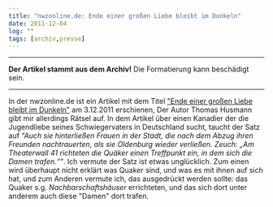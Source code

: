 ```yaml
---
title: "nwzonline.de: Ende einer großen Liebe bleibt im Dunkeln"
date: 2011-12-04
log: ""
tags: [archiv,presse]
---
```

<hr><b>Der Artikel stammt aus dem Archiv!</b> Die Formatierung kann beschädigt sein.<hr>
In der nwzonline.de ist ein Artikel mit dem Titel <a href="http://www.nwzonline.de/Region/Stadt/Oldenburg/Artikel/2751502/Ende-einer-gro%DFen-Liebe-bleibt-im-Dunkeln.html">"Ende einer großen Liebe bleibt im Dunkeln"</a> am 3.12.2011 erschienen, Der Autor Thomas Husmann gibt mir allerdings Rätsel auf. In dem Artikel über einen Kanadier der die Jugendliebe seines Schwiegervaters in Deutschland sucht, taucht der Satz auf <i>"Auch sie hinterließen Frauen in der Stadt, die nach dem Abzug ihren Freunden nachtrauerten, als sie Oldenburg wieder verließen. Zeuch: „Am Theaterwall 41 richteten die Quäker einen Treffpunkt ein, in dem sich die Damen trafen.“"</i>. Ich vermute der Satz ist etwas unglücklich. Zum einen wird überhaupt nicht erklärt was Quaker sind, und was es mit ihnen auf sich hat, und zum Anderen vermute ich, das ausgedrückt werden sollte: das Quaker s.g. <i>Nachbarschaftshäuser</i> errichteten, und das sich dort unter anderem auch diese "Damen" dort trafen.
